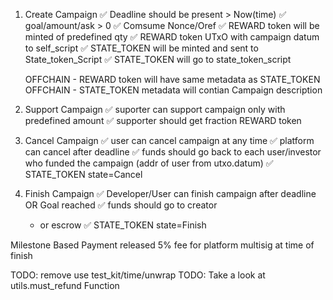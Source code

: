 1. Create Campaign
   ✅ Deadline should be present > Now(time)
   ✅ goal/amount/ask > 0
   ✅ Comsume Nonce/Oref
   ✅ REWARD token will be minted of predefined qty
   ✅ REWARD token UTxO with campaign datum to self_script
   ✅ STATE_TOKEN will be minted and sent to State_token_Script
   ✅ STATE_TOKEN will go to state_token_script

   OFFCHAIN - REWARD token will have same metadata as STATE_TOKEN
   OFFCHAIN - STATE_TOKEN metadata will contian Campaign description

2. Support Campaign
   ✅ suporter can support campaign only with predefined amount
   ✅ supporter should get fraction REWARD token

3. Cancel Campaign
   ✅ user can cancel campaign at any time
   ✅ platform can cancel after deadline
   ✅ funds should go back to each user/investor who funded the campaign (addr of user from utxo.datum)
   ✅ STATE_TOKEN state=Cancel

4. Finish Campaign
   ✅ Developer/User can finish campaign after deadline OR Goal reached
   ✅ funds should go to creator 
   - or escrow
   ✅ STATE_TOKEN state=Finish

Milestone Based Payment released
5% fee for platform
multisig at time of finish

TODO: remove use test_kit/time/unwrap
TODO: Take a look at utils.must_refund Function